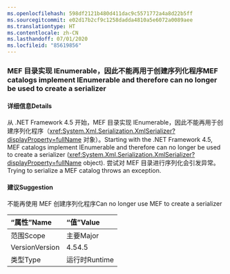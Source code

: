 ```yaml
---
ms.openlocfilehash: 598df2121b480d411dac9c5571772a4a8d22b5ff
ms.sourcegitcommit: e02d17b2cf9c1258dadda4810a5e6072a0089aee
ms.translationtype: HT
ms.contentlocale: zh-CN
ms.lasthandoff: 07/01/2020
ms.locfileid: "85619856"
---
```

### <a name="mef-catalogs-implement-ienumerable-and-therefore-can-no-longer-be-used-to-create-a-serializer"></a><span data-ttu-id="f6869-101">MEF 目录实现 IEnumerable，因此不能再用于创建序列化程序</span><span class="sxs-lookup"><span data-stu-id="f6869-101">MEF catalogs implement IEnumerable and therefore can no longer be used to create a serializer</span></span>

#### <a name="details"></a><span data-ttu-id="f6869-102">详细信息</span><span class="sxs-lookup"><span data-stu-id="f6869-102">Details</span></span>

<span data-ttu-id="f6869-103">从 .NET Framework 4.5 开始，MEF 目录实现 IEnumerable，因此不能再用于创建序列化程序（<xref:System.Xml.Serialization.XmlSerializer?displayProperty=fullName> 对象）。</span><span class="sxs-lookup"><span data-stu-id="f6869-103">Starting with the .NET Framework 4.5, MEF catalogs implement IEnumerable and therefore can no longer be used to create a serializer (<xref:System.Xml.Serialization.XmlSerializer?displayProperty=fullName> object).</span></span> <span data-ttu-id="f6869-104">尝试对 MEF 目录进行序列化会引发异常。</span><span class="sxs-lookup"><span data-stu-id="f6869-104">Trying to serialize a MEF catalog throws an exception.</span></span>

#### <a name="suggestion"></a><span data-ttu-id="f6869-105">建议</span><span class="sxs-lookup"><span data-stu-id="f6869-105">Suggestion</span></span>

<span data-ttu-id="f6869-106">不能再使用 MEF 创建序列化程序</span><span class="sxs-lookup"><span data-stu-id="f6869-106">Can no longer use MEF to create a serializer</span></span>

| <span data-ttu-id="f6869-107">“属性”</span><span class="sxs-lookup"><span data-stu-id="f6869-107">Name</span></span>    | <span data-ttu-id="f6869-108">“值”</span><span class="sxs-lookup"><span data-stu-id="f6869-108">Value</span></span>       |
|:--------|:------------|
| <span data-ttu-id="f6869-109">范围</span><span class="sxs-lookup"><span data-stu-id="f6869-109">Scope</span></span>   |<span data-ttu-id="f6869-110">主要</span><span class="sxs-lookup"><span data-stu-id="f6869-110">Major</span></span>|
|<span data-ttu-id="f6869-111">Version</span><span class="sxs-lookup"><span data-stu-id="f6869-111">Version</span></span>|<span data-ttu-id="f6869-112">4.5</span><span class="sxs-lookup"><span data-stu-id="f6869-112">4.5</span></span>|
|<span data-ttu-id="f6869-113">类型</span><span class="sxs-lookup"><span data-stu-id="f6869-113">Type</span></span>|<span data-ttu-id="f6869-114">运行时</span><span class="sxs-lookup"><span data-stu-id="f6869-114">Runtime</span></span>|
